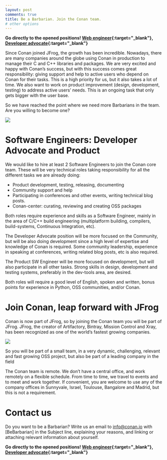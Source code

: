 ```yaml
---
layout: post
comments: true
title: Be a Barbarian. Join the Conan team.
# other options
---
```


**Go directly to the opened positions! [Web engineer](https://join.jfrog.com/career/software-engineer-conan-development-and-support/){:target="_blank"}, [Developer advocate](https://join.jfrog.com/career/cc-conan-developer-advocate/){:target="_blank"}**



Since Conan joined JFrog, the growth has been incredible. Nowadays, there are many companies around the globe using Conan in production to manage their C and C++ libraries and packages. We are very excited and happy with Conan’s success, but with this success comes great responsibility: giving support and help to active users who depend on Conan for their tasks. This is a high priority for us, but it also takes a lot of time. We also want to work on  product improvement (design, development, testing) to address active users’ needs. This is an ongoing  task that only gets bigger with the user base.

So we have reached the point where we need more Barbarians in the team. Are you willing to become one?

<p class="centered">
    <img src="{{ site.url }}/assets/post_images/2017-08-28/conan_frogarian.png" align="center"/>
</p>

Software Engineers: Developer Advocate and Product
===================================================
We would like to hire at least 2 Software Engineers to join the Conan core team. These  will be very technical roles taking responsibility for all the different tasks we are already doing:
- Product development, testing, releasing, documenting
- Community support and help
- Participating in conferences and other events, writing technical blog posts.
- Conan-center: curating, reviewing and creating OSS packages

Both roles require experience and skills as a Software Engineer, mainly in the area of C/C++ build engineering (multiplatform building, compilers, build-systems, Continuous Integration, etc).

The Developer Advocate position will be more focused on the Community, but will be also doing development since a high level of expertise and knowledge of Conan is required. Some community leadership, experience in speaking at conferences, writing related blog posts, etc is also required.

The Product SW Engineer will be more focused on development, but will also participate in all other tasks. Strong skills in design, development and testing systems, preferably in the dev-tools area, are desired.

Both roles will require a good level of English, spoken and written, bonus points for  experience in Python, OSS communities, and/or Conan.

Join Conan, leap forward with JFrog
====================================

Conan is now part of JFrog, so by joining the Conan team you will be part of JFrog. JFrog, the creator of Artifactory, Bintray, Mission Control and Xray, has been recognized  as one of the world’s fastest growing companies.

<p class="centered">
<a href="https://www.jfrog.com/about/awards/">
    <img src="{{ site.url }}/assets/post_images/2017-08-28/jfrog_growth.png" align="center"/>
</a>
</p>

So you will be part of a small team, in a very dynamic, challenging, relevant and fast growing OSS project, but also be part of a leading company in the field

The Conan team is remote. We don’t have a central office, and work remotely on  a flexible schedule. From time to time, we travel to events and to meet and work together. If convenient, you are welcome to use any of the company offices in Sunnyvale, Israel, Toulouse, Bangalore and Madrid, but this is not a requirement.


Contact us
===========

Do you want to be a Barbarian? Write us an email to <info@conan.io> with  [BeBarbarian]  in the Subject line, explaining your reasons, and linking or attaching relevant information about yourself.

**Go directly to the opened positions! [Web engineer](https://join.jfrog.com/career/software-engineer-conan-development-and-support/){:target="_blank"}, [Developer advocate](https://join.jfrog.com/career/cc-conan-developer-advocate/){:target="_blank"}**
